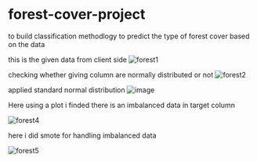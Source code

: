 # forest-cover-project
to build classification methodlogy to predict the type of forest cover based on  the data


this is the given data from client side 
![forest1](https://user-images.githubusercontent.com/90147513/153174963-5aafad35-230d-4883-a955-1c96ccbfe855.PNG)

checking whether giving column are normally distributed  or not
![forest2](https://user-images.githubusercontent.com/90147513/153176240-7234d8c8-f948-482a-9749-d7d6d9210318.PNG)


applied standard normal distribution
![image](https://user-images.githubusercontent.com/90147513/153177022-bcfdb638-4f90-47ad-9a12-30959c4cc1b8.png)


Here using a plot i finded there is an imbalanced data in target column

![forest4](https://user-images.githubusercontent.com/90147513/153177456-f429f5c2-3772-4ab2-9e39-4c0721966cec.PNG)

here i did smote for  handling  imbalanced data

![forest5](https://user-images.githubusercontent.com/90147513/153177940-77983949-5bb1-4b58-9a5c-2c508423e0b5.PNG)
